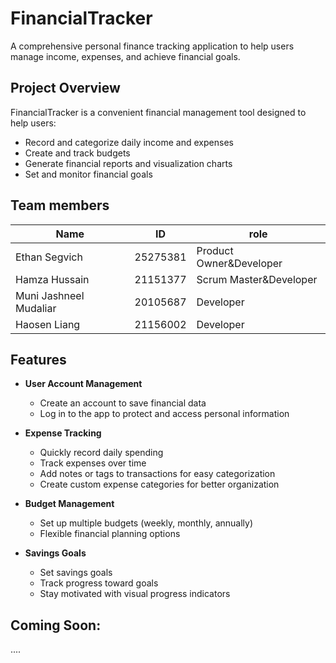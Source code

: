 # FinancialTracker

A comprehensive personal finance tracking application to help users manage income, expenses, and achieve financial goals.

## Project Overview

FinancialTracker is a convenient financial management tool designed to help users:
- Record and categorize daily income and expenses
- Create and track budgets
- Generate financial reports and visualization charts
- Set and monitor financial goals

## Team members
| Name | ID | role |
|------|--------|------|
| Ethan Segvich | 25275381 | Product Owner&Developer |
| Hamza Hussain | 21151377 | Scrum Master&Developer |
| Muni Jashneel Mudaliar | 20105687 | Developer |
| Haosen Liang | 21156002 | Developer |

## Features

- **User Account Management**
  - Create an account to save financial data
  - Log in to the app to protect and access personal information

- **Expense Tracking**
  - Quickly record daily spending
  - Track expenses over time
  - Add notes or tags to transactions for easy categorization
  - Create custom expense categories for better organization

- **Budget Management**
  - Set up multiple budgets (weekly, monthly, annually)
  - Flexible financial planning options

- **Savings Goals**
  - Set savings goals
  - Track progress toward goals
  - Stay motivated with visual progress indicators

## Coming Soon:
....
